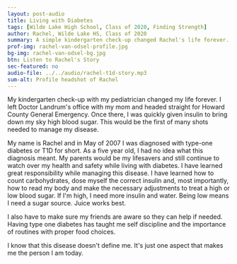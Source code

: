 ```yaml
---
layout: post-audio
title: Living with Diabetes
tags: [Wilde Lake High School, Class of 2020, Finding Strength]
author: Rachel, Wilde Lake HS, Class of 2020
summary: A simple kindergarten check-up changed Rachel's life forever. Managing Type 1 Diabetes has resulted in greater self-discipline and tremendous persistance. 
prof-img: rachel-van-odsel-profile.jpg
bg-img: rachel-van-odsel-bg.jpg
btn: Listen to Rachel's Story
sec-featured: no
audio-file: ../../audio/rachel-t1d-story.mp3
sum-alt: Profile headshot of Rachel
---
```


My kindergarten check-up with my pediatrician changed my life forever. I left Doctor Landrum's office with my mom and headed straight for Howard County General Emergency. Once there, I was quickly given insulin to bring down my sky high blood sugar. This would be the first of many shots needed to manage my disease.

My name is Rachel and in May of 2007 I was diagnosed with type-one diabetes or T1D for short. As a five year old, I had no idea what this diagnosis meant. My parents would be my lifesavers and still continue to watch over my health and safety while living with diabetes. I have learned great responsibility while managing this disease. I have learned how to count carbohydrates, dose myself the correct insulin and, most importantly, how to read my body and make the necessary adjustments to treat a high or low blood sugar. If I'm high, I need more insulin and water. Being low means I need a sugar source. Juice works best.

I also have to make sure my friends are aware so they can help if needed. Having type one diabetes has taught me self discipline and the importance of routines with proper food choices.

I know that this disease doesn't define me. It's just one aspect that makes me the person I am today.
